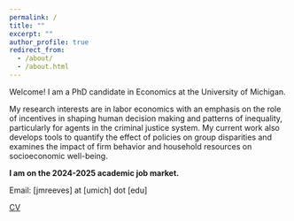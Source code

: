 ```yaml
---
permalink: /
title: ""
excerpt: ""
author_profile: true
redirect_from: 
  - /about/
  - /about.html
---
```


Welcome! I am a PhD candidate in Economics at the University of Michigan. 

My research interests are in labor economics with an emphasis on the role of incentives in shaping human decision making and patterns of inequality, particularly for agents in the criminal justice system. My current work also develops tools to quantify the effect of policies on group disparities and examines the impact of firm behavior and household resources on socioeconomic well-being.

**I am on the 2024-2025 academic job market.**

Email: [jmreeves] at [umich] dot [edu]

[CV](https://jmreeves.github.io/files/Reeves_CV.pdf)

